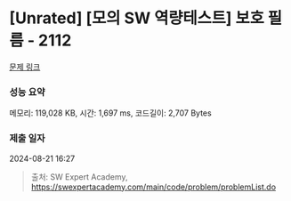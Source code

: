 # [Unrated] [모의 SW 역량테스트] 보호 필름 - 2112 

[문제 링크](https://swexpertacademy.com/main/code/problem/problemDetail.do?contestProbId=AV5V1SYKAaUDFAWu) 

### 성능 요약

메모리: 119,028 KB, 시간: 1,697 ms, 코드길이: 2,707 Bytes

### 제출 일자

2024-08-21 16:27



> 출처: SW Expert Academy, https://swexpertacademy.com/main/code/problem/problemList.do